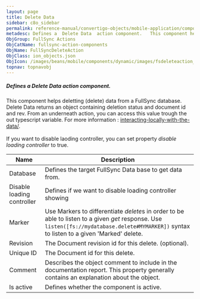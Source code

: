 ```yaml
---
layout: page
title: Delete Data
sidebar: c8o_sidebar
permalink: reference-manual/convertigo-objects/mobile-application/components/fullsync-action-components/delete-data/
metadesc: Defines a  Delete Data  action component.   This component helps deletting (delete) data from a FullSync database. Delete Data returns an object conta
ObjGroup: FullSync Actions
ObjCatName: fullsync-action-components
ObjName: FullSyncDeleteAction
ObjClass: ion_objects.json
ObjIcon: /images/beans/mobile/components/dynamic/images/fsdeleteaction_color_32x32.png
topnav: topnavobj
---
```

##### Defines a <i>Delete Data</i> action component. <br/>

 This component helps deletting (delete) data from a FullSync database. Delete Data returns an object containing deletion status and document id and rev. From an underneath action, you can access this value trough the out typescript variable. For more information : <a target='_blank' href='https://www.convertigo.com/document/latest/reference-manual/convertigo-full-sync-architecture/interacting-locally-with-the-data/'>interacting-locally-with-the-data/</a>. <br/>
<br/>
 If you want to disable laoding controller, you can set property <i>disable loading controller</i> to true.

Name | Description 
--- | ---
Database | Defines the target FullSync Data base to get data from.
Disable loading controller | Defines if we want to disable loading controller showing
Marker | Use Markers to differentiate <i>delete</i>s in order to be able to listen to a given <i>get</i> response. Use <code>listen([fs://mydatabase.delete#MYMARKER])</code> syntax to listen to a given 'Marked' delete.
Revision | The Document revision id for this delete. (optional).
Unique ID | The Document id for this delete.
Comment | Describes the object comment to include in the documentation report.  This property generally contains an explanation about the object. 
Is active | Defines whether the component is active. 

